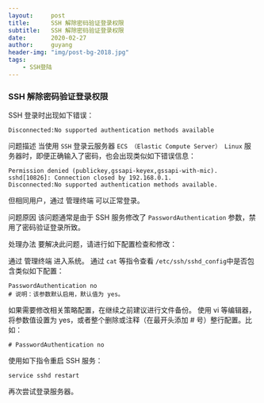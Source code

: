 ```yaml
---
layout:     post
title:      SSH 解除密码验证登录权限
subtitle:   SSH 解除密码验证登录权限
date:       2020-02-27
author:     guyang
header-img: "img/post-bg-2018.jpg"
tags:    
    - SSH登陆    
---
```


### **SSH** 解除密码验证登录权限

SSH 登录时出现如下错误：
```
Disconnected:No supported authentication methods available
```
问题描述
当使用 `SSH` 登录云服务器 `ECS （Elastic Compute Server） Linux` 服务器时，即便正确输入了密码，也会出现类似如下错误信息：
```
Permission denied (publickey,gssapi-keyex,gssapi-with-mic).
sshd[10826]: Connection closed by 192.168.0.1.
Disconnected:No supported authentication methods available.
```

但相同用户，通过 管理终端 可以正常登录。

问题原因
该问题通常是由于 SSH 服务修改了 `PasswordAuthentication` 参数，禁用了密码验证登录所致。

处理办法
要解决此问题，请进行如下配置检查和修改：

通过 管理终端 进入系统。
通过 `cat` 等指令查看 `/etc/ssh/sshd_config`中是否包含类似如下配置：
```
PasswordAuthentication no
# 说明：该参数默认启用，默认值为 yes。
```
如果需要修改相关策略配置，在继续之前建议进行文件备份。
使用 vi 等编辑器，将参数值设置为 yes，或者整个删除或注释（在最开头添加 # 号）整行配置。比如：
```
# PasswordAuthentication no
```
使用如下指令重启 SSH 服务：
```
service sshd restart
```
再次尝试登录服务器。